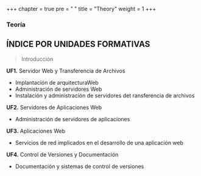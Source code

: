+++
chapter = true
pre = "<b> </b>"
title = "Theory"
weight = 1
+++

### Teoría

## ÍNDICE POR UNIDADES FORMATIVAS

> Introducción
>
**UF1.** Servidor Web y Transferencia de Archivos
+ Implantación de arquitecturaWeb
+ Administración de servidores Web
+ Instalación y administración de servidores det ransferencia de archivos

**UF2.** Servidores de Aplicaciones Web
+ Administración de servidores de aplicaciones

**UF3.** Aplicaciones Web
+ Servicios de red implicados en el desarrollo de una aplicación web

**UF4.** Control de Versiones y Documentación
+ Documentación y sistemas de control de versiones